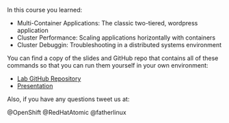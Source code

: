 In this course you learned:

- Multi-Container Applications: The classic two-tiered, wordpress application
- Cluster Performance: Scaling applications horizontally with containers
- Cluster Debuggin: Troubleshooting in a distributed systems environment

You can find a copy of the slides and GitHub repo that contains all of these commands so that you can run them yourself in your own environment:

- [Lab GitHub Repository](https://github.com/openshift-labs/learn-katacoda)
- [Presentation](https://docs.google.com/presentation/d/1fC9cKR2-kFW5l-VEk0Z5_1vriYpROXOXM_5rhyVnBi4/edit#slide=id.g20639ff941_0_42)

Also, if you have any questions tweet us at:

@OpenShift @RedHatAtomic @fatherlinux
